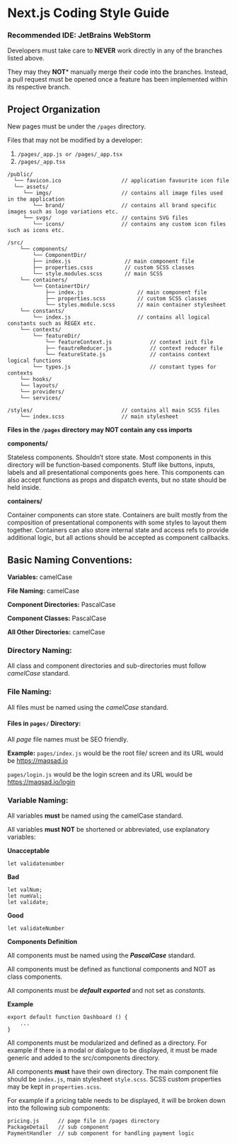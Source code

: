 # Next.js Coding Style Guide

### Recommended IDE: JetBrains WebStorm

Developers must take care to **NEVER** work directly in any of the branches listed above. 

They may they **NOT*** manually merge their code into the branches. Instead, a pull request must be opened once a feature has been implemented within its respective branch.

## Project Organization

New pages must be under the `/pages` directory.

Files that may not be modified by a developer:

1. `/pages/_app.js or /pages/_app.tsx`
2. `/pages/_app.tsx`

```
/public/
  └── favicon.ico                   // application favourite icon file
  └── assets/        
     └── imgs/                      // contains all image files used in the application
        └── brand/                  // contains all brand specific images such as logo variations etc.
     └── svgs/                      // contains SVG files
        └── icons/                  // contains any custom icon files such as icons etc.

/src/
    └── components/        
        └── ComponentDir/
        ├── index.js                 // main component file
        ├── properties.csss          // custom SCSS classes
        └── style.modules.scss       // main SCSS
    └── containers/
        └── ContainertDir/
            ├── index.js                 // main component file
            ├── properties.scss          // custom SCSS classes
            └── styles.module.scss       // main container stylesheet
    └── constants/                       
        └── index.js                     // contains all logical constants such as REGEX etc.
    └── contexts/
        └── featureDir/
            └── featureContext.js            // context init file
            ├── feautreReducer.js            // context reducer file
            └── featureState.js              // contains context logical functions
        └── types.js                         // constant types for contexts
    └── hooks/
    └── layouts/
    └── providers/
    └── services/

/styles/                            // contains all main SCSS files
    └── index.scss                  // main stylesheet
```

**Files in the `/pages` directory may NOT contain any css imports**

**components/**

Stateless components. Shouldn’t store state. Most components in this directory will be function-based components. Stuff like buttons, inputs, labels and all presentational components goes here. This components can also accept functions as props and dispatch events, but no state should be held inside.

**containers/**

Container components can store state. Containers are built mostly from the composition of presentational components with some styles to layout them together. Containers can also store internal state and access refs to provide additional logic, but all actions should be accepted as component callbacks.

## Basic Naming Conventions:

**Variables:** camelCase

**File Naming:** camelCase

**Component Directories:** PascalCase

**Component Classes:** PascalCase

**All Other Directories:** camelCase

### Directory Naming:

All class and component directories and sub-directories must follow *camelCase* standard.

### File Naming:

All files must be named using the *camelCase* standard.

#### Files in `pages/` Directory:

All *page* file names must be SEO friendly.

**Example:**
`pages/index.js` would be the root file/ screen and its URL would be https://maqsad.io

`pages/login.js` would be the login screen and its URL would be https://maqsad.io/login

### Variable Naming:

All variables **must** be named using the camelCase standard.

All variables **must NOT** be shortened or abbreviated, use explanatory variables:

**Unacceptable**

    let validatenumber

**Bad**

    let valNum;
    let numVal;
    let validate;

**Good**

    let validateNumber

**Components Definition**

All components must be named using the ***PascalCase*** standard.

All components must be defined as functional components and NOT as class components.

All components must be ***default exported*** and not set as *constants.*

**Example**

    export default function Dashboard () {
        ...
    }

 All components must be modularized and defined as a directory. For example if there is a modal or dialogue to be displayed, it must be made generic and added to the src/components directory.

 All components **must** have their own directory.  The main component file should be `index.js`, main stylesheet `style.scss`. SCSS custom properties may be kept in `properties.scss`.

 For example if a pricing table needs to be displayed, it will be broken down into the following sub components:

    pricing.js      // page file in /pages directory
    PackageDetail   // sub component
    PaymentHandler  // sub component for handling payment logic

